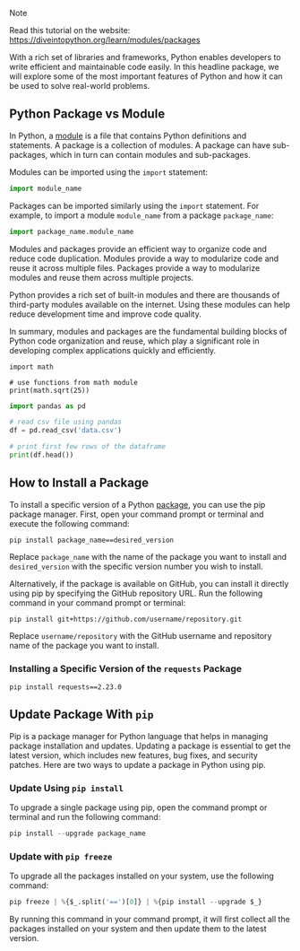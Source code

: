 > [!NOTE]
> Read this tutorial on the website: https://diveintopython.org/learn/modules/packages

With a rich set of libraries and frameworks, Python enables developers to write efficient and maintainable code easily. In this headline package, we will explore some of the most important features of Python and how it can be used to solve real-world problems.

## Python Package vs Module  

In Python, a [module](https://docs.python.org/3/glossary.html#term-module) is a file that contains Python definitions and statements. A package is a collection of modules. A package can have sub-packages, which in turn can contain modules and sub-packages.
 
Modules can be imported using the `import` statement:

```python
import module_name
```

Packages can be imported similarly using the `import` statement. For example, to import a module `module_name` from a package `package_name`:

```python
import package_name.module_name
```

Modules and packages provide an efficient way to organize code and reduce code duplication. Modules provide a way to modularize code and reuse it across multiple files. Packages provide a way to modularize modules and reuse them across multiple projects.

Python provides a rich set of built-in modules and there are thousands of third-party modules available on the internet. Using these modules can help reduce development time and improve code quality.

In summary, modules and packages are the fundamental building blocks of Python code organization and reuse, which play a significant role in developing complex applications quickly and efficiently.

```python3
import math

# use functions from math module
print(math.sqrt(25))
```

```python
import pandas as pd

# read csv file using pandas
df = pd.read_csv('data.csv')

# print first few rows of the dataframe
print(df.head())
```  

## How to Install a Package

To install a specific version of a Python [package](https://docs.python.org/3/glossary.html#term-package), you can use the pip package manager. First, open your command prompt or terminal and execute the following command:

```shell
pip install package_name==desired_version
```

Replace `package_name` with the name of the package you want to install and `desired_version` with the specific version number you wish to install.

Alternatively, if the package is available on GitHub, you can install it directly using pip by specifying the GitHub repository URL. Run the following command in your command prompt or terminal:

```shell
pip install git+https://github.com/username/repository.git
```

Replace `username/repository` with the GitHub username and repository name of the package you want to install.

### Installing a Specific Version of the `requests` Package

```shell
pip install requests==2.23.0
```

## Update Package With `pip`

Pip is a package manager for Python language that helps in managing package installation and updates. Updating a package is essential to get the latest version, which includes new features, bug fixes, and security patches. Here are two ways to update a package in Python using pip.

### Update Using `pip install`

To upgrade a single package using pip, open the command prompt or terminal and run the following command:

```python
pip install --upgrade package_name
```

### Update with `pip freeze`

To upgrade all the packages installed on your system, use the following command:

```python
pip freeze | %{$_.split('==')[0]} | %{pip install --upgrade $_}
```
By running this command in your command prompt, it will first collect all the packages installed on your system and then update them to the latest version. 
